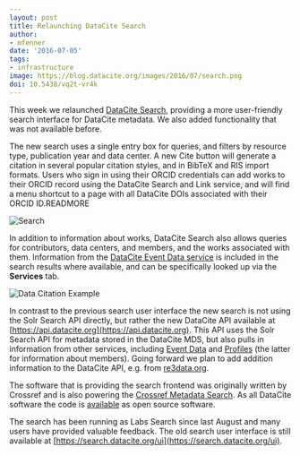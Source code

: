 ```yaml
---
layout: post
title: Relaunching DataCite Search
author: 
- mfenner
date: '2016-07-05'
tags:
- infrastructure
image: https://blog.datacite.org/images/2016/07/search.png
doi: 10.5438/vq2t-vr4k
---
```

This week we relaunched [DataCite Search](https://search.datacite.org), providing a more user-friendly search interface for DataCite metadata. We also added functionality that was not available before.

The new search uses a single entry box for queries, and filters by resource type, publication year and data center. A new Cite button will generate a citation in several popular citation styles, and in BibTeX and RIS import formats. Users who sign in using their ORCID credentials can add works to their ORCID record using the DataCite Search and Link service, and will find a menu shortcut to a page with all DataCite DOIs associated with their ORCID ID.READMORE

![Search](/images/2016/07/search.png)

In addition to information about works, DataCite Search also allows queries for contributors, data centers, and members, and the works associated with them. Information from the [DataCite Event Data service](https://www.datacite.org/eventdata.html) is included in the search results where available, and can be specifically looked up via the **Services** tab.

![Data Citation Example](/images/2016/07/eventdata.png)

In contrast to the previous search user interface the new search is not using the Solr Search API directly, but rather the new DataCite API available at [https://api.datacite.org](https://api.datacite.org). This API uses the Solr Search API for metadata stored in the DataCite MDS, but also pulls in information from other services, including [Event Data](https://www.datacite.org/eventdata.html) and [Profiles](https://www.datacite.org/profiles.html) (the latter for information about members). Going forward we plan to add addition information to the DataCite API, e.g. from [re3data.org](http://www.re3data.org/).

The software that is providing the search frontend was originally written by Crossref and is also powering the [Crossref Metadata Search](http://search.crossref.org/). As all DataCite software the code is [available](https://github.com/crosscite/doi-metadata-search) as open source software.

The search has been running as Labs Search since last August and many users have provided valuable feedback. The old search user interface is still available at [https://search.datacite.org/ui](https://search.datacite.org/ui).

